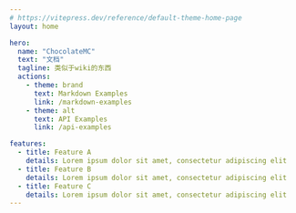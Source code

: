 ```yaml
---
# https://vitepress.dev/reference/default-theme-home-page
layout: home

hero:
  name: "ChocolateMC"
  text: "文档"
  tagline: 类似于wiki的东西
  actions:
    - theme: brand
      text: Markdown Examples
      link: /markdown-examples
    - theme: alt
      text: API Examples
      link: /api-examples

features:
  - title: Feature A
    details: Lorem ipsum dolor sit amet, consectetur adipiscing elit
  - title: Feature B
    details: Lorem ipsum dolor sit amet, consectetur adipiscing elit
  - title: Feature C
    details: Lorem ipsum dolor sit amet, consectetur adipiscing elit
---
```


